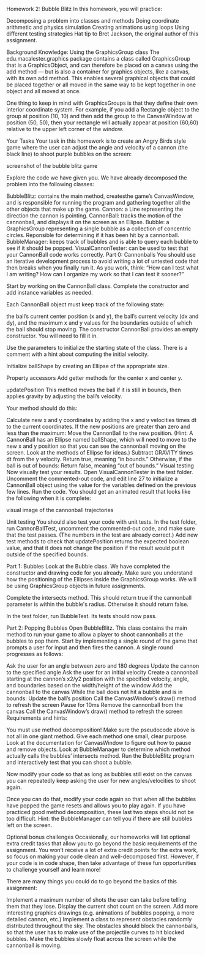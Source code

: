 Homework 2: Bubble Blitz
In this homework, you will practice:

Decomposing a problem into classes and methods
Doing coordinate arithmetic and physics simulation
Creating animations using loops
Using different testing strategies
Hat tip to Bret Jackson, the original author of this assignment.

Background Knowledge: Using the GraphicsGroup class
The edu.macalester.graphics package contains a class called GraphicsGroup that is a GraphicsObject, and can therefore be placed on a canvas using the add method — but is also a container for graphics objects, like a canvas, with its own add method. This enables several graphical objects that could be placed together or all moved in the same way to be kept together in one object and all moved at once.

One thing to keep in mind with GraphicsGroups is that they define their own interior coordinate system. For example, if you add a Rectangle object to the group at position (10, 10) and then add the group to the CanvasWindow at position (50, 50), then your rectangle will actually appear at position (60,60) relative to the upper left corner of the window.

Your Tasks
Your task in this homework is to create an Angry Birds style game where the user can adjust the angle and velocity of a cannon (the black line) to shoot purple bubbles on the screen:

screenshot of the bubble blitz game

Explore the code we have given you. We have already decomposed the problem into the following classes:

BubbleBlitz: contains the main method, createsthe game’s CanvasWindow, and is responsible for running the program and gathering together all the other objects that make up the game.
Cannon: a Line representing the direction the cannon is pointing.
CannonBall: tracks the motion of the cannonball, and displays it on the screen as an Ellipse.
Bubble: a GraphicsGroup representing a single bubble as a collection of concentric circles. Reponsible for determining if it has been hit by a cannonball.
BubbleManager: keeps track of bubbles and is able to query each bubble to see if it should be popped.
VisualCannonTester: can be used to test that your CannonBall code works correctly.
Part 0: Cannonballs
You should use an iterative development process to avoid writing a lot of untested code that then breaks when you finally run it. As you work, think: “How can I test what I am writing? How can I organize my work so that I can test it sooner?”

Start by working on the CannonBall class. Complete the constructor and add instance variables as needed.

Each CannonBall object must keep track of the following state:

the ball’s current center position (x and y),
the ball’s current velocity (dx and dy), and
the maximum x and y values for the boundaries outside of which the ball should stop moving.
The constructor
CannonBall provides an empty constructor. You will need to fill it in.

Use the parameters to initialize the starting state of the class. There is a comment with a hint about computing the initial velocity.

Initialize ballShape by creating an Ellipse of the appropriate size.

Property accessors
Add getter methods for the center x and center y.

updatePosition
This method moves the ball if it is still in bounds, then applies gravity by adjusting the ball’s velocity.

Your method should do this:

Calculate new x and y coordinates by adding the x and y velocities times dt to the current coordinates.
If the new positions are greater than zero and less than the maximum:
Move the CannonBall to the new position. (Hint: A CannonBall has an Ellipse named ballShape, which will need to move to the new x and y position so that you can see the cannonball moving on the screen. Look at the methods of Ellipse for ideas.)
Subtract GRAVITY times dt from the y velocity.
Return true, meaning “in bounds.”
Otherwise, if the ball is out of bounds:
Return false, meaning “out of bounds.”
Visual testing
Now visually test your results. Open VisualCannonTester in the test folder. Uncomment the commented-out code, and edit line 27 to initialize a CannonBall object using the value for the variables defined on the previous few lines. Run the code. You should get an animated result that looks like the following when it is complete:

visual image of the cannonball trajectories

Unit testing
You should also test your code with unit tests. In the test folder, run CannonBallTest, uncomment the commented-out code, and make sure that the test passes. (The numbers in the test are already correct.) Add new test methods to check that updatePosition returns the expected boolean value, and that it does not change the position if the result would put it outside of the specified bounds.

Part 1: Bubbles
Look at the Bubble class. We have completed the constructor and drawing code for you already. Make sure you understand how the positioning of the Ellipses inside the GraphicsGroup works. We will be using GraphicsGroup objects in future assignments.

Complete the intersects method. This should return true if the cannonball parameter is within the bubble's radius. Otherwise it should return false.

In the test folder, run BubbleTest. Its tests should now pass.

Part 2: Popping Bubbles
Open BubbleBlitz. This class contains the main method to run your game to allow a player to shoot cannonballs at the bubbles to pop them. Start by implementing a single round of the game that prompts a user for input and then fires the cannon. A single round progresses as follows:

Ask the user for an angle between zero and 180 degrees
Update the cannon to the specified angle
Ask the user for an initial velocity
Create a cannonball starting at the cannon’s x2/y2 position with the specified velocity, angle, and boundaries based on the width/height of the window
Add the cannonball to the canvas
While the ball does not hit a bubble and is in bounds:
Update the ball’s position
Call the CanvasWindow’s draw() method to refresh the screen
Pause for 10ms
Remove the cannonball from the canvas
Call the CanvasWindow’s draw() method to refresh the screen
Requirements and hints:

You must use method decomposition! Make sure the pseudocode above is not all in one giant method. Give each method one small, clear purpose.
Look at the documentation for CanvasWindow to figure out how to pause and remove objects.
Look at BubbleManager to determine which method actually calls the bubbles’ intersects method.
Run the BubbleBlitz program and interactively test that you can shoot a bubble.

Now modify your code so that as long as bubbles still exist on the canvas you can repeatedly keep asking the user for new angles/velocities to shoot again.

Once you can do that, modify your code again so that when all the bubbles have popped the game resets and allows you to play again. If you have practiced good method decomposition, these last two steps should not be too difficult. Hint: the BubbleManager can tell you if there are still bubbles left on the screen.

Optional bonus challenges
Occasionally, our homeworks will list optional extra credit tasks that allow you to go beyond the basic requirements of the assignment. You won’t receive a lot of extra credit points for the extra work, so focus on making your code clean and well-decomposed first. However, if your code is in code shape, then take advantage of these fun opportunities to challenge yourself and learn more!

There are many things you could do to go beyond the basics of this assignment:

Implement a maximum number of shots the user can take before telling them that they lose. Display the current shot count on the screen.
Add more interesting graphics drawings (e.g. animations of bubbles popping, a more detailed cannon, etc.)
Implement a class to represent obstacles randomly distributed throughout the sky. The obstacles should block the cannonballs, so that the user has to make use of the projectile curves to hit blocked bubbles.
Make the bubbles slowly float across the screen while the cannonball is moving.
